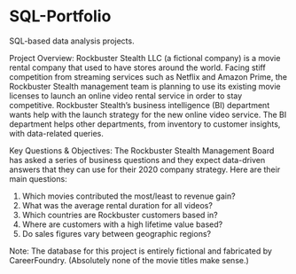 # SQL-Portfolio
SQL-based data analysis projects.

Project Overview:
  Rockbuster Stealth LLC (a fictional company) is a movie rental company that used to have stores around the world. Facing stiff competition from streaming services such as Netflix and Amazon Prime, the Rockbuster Stealth management team is planning to use its existing movie licenses to launch an online video rental service in order to stay competitive. Rockbuster Stealth’s business intelligence (BI) department wants help with the launch strategy for the new online video service. The BI department helps other departments, from inventory to customer insights, with data-related queries.



Key Questions & Objectives:
  The Rockbuster Stealth Management Board has asked a series of business questions and they expect data-driven answers that they can use for their 2020 company strategy. Here are their main questions:
  1. Which movies contributed the most/least to revenue gain?
  2. What was the average rental duration for all videos?
  3. Which countries are Rockbuster customers based in?
  4. Where are customers with a high lifetime value based?
  5. Do sales figures vary between geographic regions?



Note:
The database for this project is entirely fictional and fabricated by CareerFoundry. (Absolutely none of the movie titles make sense.)
